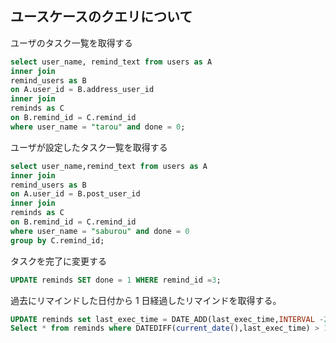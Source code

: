 ## ユースケースのクエリについて

ユーザのタスク一覧を取得する

```sql
select user_name, remind_text from users as A
inner join
remind_users as B
on A.user_id = B.address_user_id
inner join
reminds as C
on B.remind_id = C.remind_id
where user_name = "tarou" and done = 0;
```

ユーザが設定したタスク一覧を取得する

```sql
select user_name,remind_text from users as A
inner join
remind_users as B
on A.user_id = B.post_user_id
inner join
reminds as C
on B.remind_id = C.remind_id
where user_name = "saburou" and done = 0
group by C.remind_id;
```

タスクを完了に変更する

```sql
UPDATE reminds SET done = 1 WHERE remind_id =3;
```

過去にリマインドした日付から 1 日経過したリマインドを取得する。

```sql
UPDATE reminds set last_exec_time = DATE_ADD(last_exec_time,INTERVAL -2 DAY) where remind_id=2;
Select * from reminds where DATEDIFF(current_date(),last_exec_time) > 1;
```
